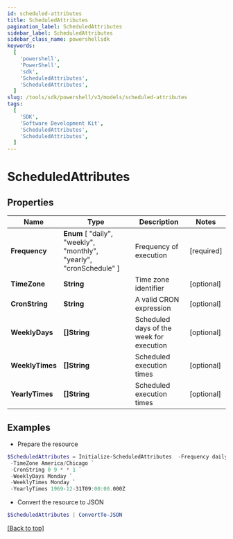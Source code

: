 ```yaml
---
id: scheduled-attributes
title: ScheduledAttributes
pagination_label: ScheduledAttributes
sidebar_label: ScheduledAttributes
sidebar_class_name: powershellsdk
keywords:
  [
    'powershell',
    'PowerShell',
    'sdk',
    'ScheduledAttributes',
    'ScheduledAttributes',
  ]
slug: /tools/sdk/powershell/v3/models/scheduled-attributes
tags:
  [
    'SDK',
    'Software Development Kit',
    'ScheduledAttributes',
    'ScheduledAttributes',
  ]
---
```


# ScheduledAttributes

## Properties

| Name | Type | Description | Notes |
| --- | --- | --- | --- |
| **Frequency** | **Enum** [ "daily", "weekly", "monthly", "yearly", "cronSchedule" ] | Frequency of execution | [required] |
| **TimeZone** | **String** | Time zone identifier | [optional] |
| **CronString** | **String** | A valid CRON expression | [optional] |
| **WeeklyDays** | **[]String** | Scheduled days of the week for execution | [optional] |
| **WeeklyTimes** | **[]String** | Scheduled execution times | [optional] |
| **YearlyTimes** | **[]String** | Scheduled execution times | [optional] |

## Examples

- Prepare the resource

```powershell
$ScheduledAttributes = Initialize-ScheduledAttributes  -Frequency daily `
 -TimeZone America/Chicago `
 -CronString 0 9 * * 1 `
 -WeeklyDays Monday `
 -WeeklyTimes Monday `
 -YearlyTimes 1969-12-31T09:00:00.000Z
```

- Convert the resource to JSON

```powershell
$ScheduledAttributes | ConvertTo-JSON
```

[[Back to top]](#)
